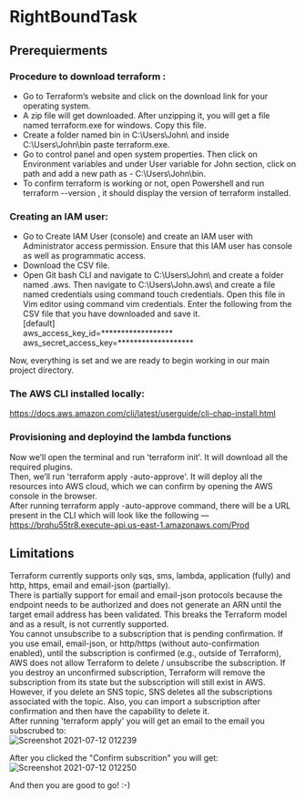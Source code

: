 # RightBoundTask  
  
## Prerequierments  
### Procedure to download terraform :  
- Go to Terraform’s website and click on the download link for your operating system.  
- A zip file will get downloaded. After unzipping it, you will get a file named terraform.exe for windows. Copy this file.  
- Create a folder named bin in C:\Users\John\ and inside C:\Users\John\bin paste terraform.exe.  
- Go to control panel and open system properties. Then click on Environment variables and under User variable for John section, click on path and add a new path as - C:\Users\John\bin.  
- To confirm terraform is working or not, open Powershell and run terraform --version , it should display the version of terraform installed.  
   
### Creating an IAM user:  
- Go to Create IAM User (console) and create an IAM user with Administrator access permission. Ensure that this IAM user has console as well as programmatic access.  
- Download the CSV file.  
- Open Git bash CLI and navigate to C:\Users\John\ and create a folder named .aws. Then navigate to C:\Users\John\.aws\ and create a file named credentials using command touch credentials. Open this file in Vim editor using command vim credentials. Enter the following from the CSV file that you have downloaded and save it.  
[default]  
aws_access_key_id=******************  
aws_secret_access_key=*******************  
    
Now, everything is set and we are ready to begin working in our main project directory.  
  
### The AWS CLI installed locally: 
   https://docs.aws.amazon.com/cli/latest/userguide/cli-chap-install.html  
  
### Provisioning and deployind the lambda functions  
Now we’ll open the terminal and run 'terraform init'. It will download all the required plugins.  
Then, we’ll run 'terraform apply -auto-approve'. It will deploy all the resources into AWS cloud, which we can confirm by opening the AWS console in the browser.   
After running terraform apply -auto-approve command, there will be a URL present in the CLI which will look like the following —  
https://brqhu55tr8.execute-api.us-east-1.amazonaws.com/Prod  
  
## Limitations
Terraform currently supports only sqs, sms, lambda, application (fully) and http, https, email and email-json (partially).  
There is partially support for email and email-json protocols because the endpoint needs to be authorized and does not generate an ARN until the target email address has been validated. This breaks the Terraform model and as a result, is not currently supported.  
You cannot unsubscribe to a subscription that is pending confirmation. If you use email, email-json, or http/https (without auto-confirmation enabled), until the subscription is confirmed (e.g., outside of Terraform), AWS does not allow Terraform to delete / unsubscribe the subscription. If you destroy an unconfirmed subscription, Terraform will remove the subscription from its state but the subscription will still exist in AWS. However, if you delete an SNS topic, SNS deletes all the subscriptions associated with the topic. Also, you can import a subscription after confirmation and then have the capability to delete it.  
After running 'terraform apply' you will get an email to the email you subscrubed to:  
![Screenshot 2021-07-12 012239](https://user-images.githubusercontent.com/9087272/125478374-ae7f204f-5c0e-4dbb-a988-67bca14a5b79.jpg)  
  
After you clicked the "Confirm subscrition" you will get:  
![Screenshot 2021-07-12 012250](https://user-images.githubusercontent.com/9087272/125478584-b436b17f-1731-4ce8-bc32-c8cd0afe93ff.jpg) 
  
And then you are good to go! :-)
